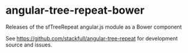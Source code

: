 angular-tree-repeat-bower
=========================

Releases of the sfTreeRepeat angular.js module as a Bower component

See https://github.com/stackfull/angular-tree-repeat for development source and issues.
